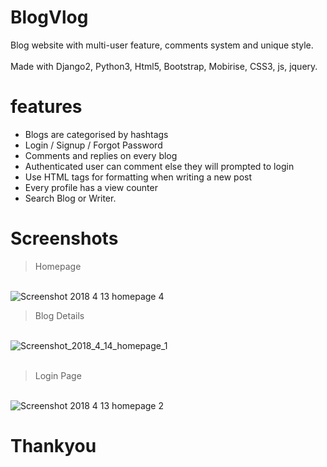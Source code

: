 # BlogVlog
Blog website with multi-user feature, comments system and unique style.
<br><br>
Made with Django2, Python3, Html5, Bootstrap, Mobirise, CSS3, js, jquery.


# features 
- Blogs are categorised by hashtags
- Login / Signup / Forgot Password
- Comments and replies on every blog
- Authenticated user can comment else they will prompted to login
- Use HTML tags for formatting when writing a new post
- Every profile has a view counter
- Search Blog or Writer.

# Screenshots
<blockquote>Homepage</blockquote>
<br>
<img src="https://image.ibb.co/hRBign/Screenshot_2018_4_13_homepage_4.jpg" alt="Screenshot 2018 4 13 homepage 4" border="0" />

<br>
<blockquote>Blog Details</blockquote>
<br>
<img src="https://image.ibb.co/iGx1j7/Screenshot_2018_4_14_homepage_1.jpg" alt="Screenshot_2018_4_14_homepage_1" border="0"><br>
<br>

<blockquote>Login Page</blockquote>
<br>
<img src="https://image.ibb.co/njp3gn/Screenshot_2018_4_13_homepage_2.png" alt="Screenshot 2018 4 13 homepage 2" border="0" />
<br>

# Thankyou
